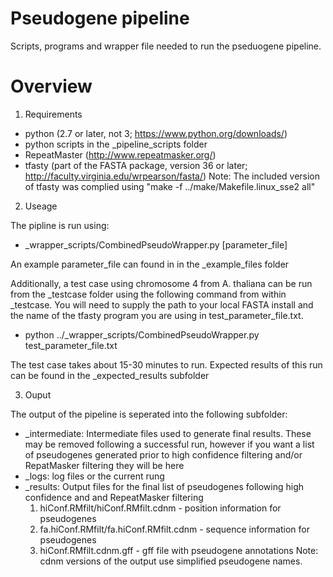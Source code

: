 # Pseudogene pipeline
Scripts, programs and wrapper file needed to run the pseduogene pipeline. 

# Overview
1. Requirements 
  * python (2.7 or later, not 3; https://www.python.org/downloads/)
  * python scripts in the _pipeline_scripts folder
  * RepeatMaster (http://www.repeatmasker.org/)
  * tfasty (part of the FASTA package, version 36 or later; http://faculty.virginia.edu/wrpearson/fasta/)
    Note: The included version of tfasty was complied using "make -f ../make/Makefile.linux_sse2 all"

2. Useage

  The pipline is run using:  
  * _wrapper_scripts/CombinedPseudoWrapper.py [parameter_file]

  An example parameter_file can found in in the _example_files folder

  Additionally, a test case using chromosome 4 from A. thaliana can be run from
  the _testcase folder using the following command from within _testcase. You will
  need to supply the path to your local FASTA install and the name of the tfasty
  program you are using in test_parameter_file.txt.
  * python ../_wrapper_scripts/CombinedPseudoWrapper.py test_parameter_file.txt

  The test case takes about 15-30 minutes to run. Expected results of this run
  can be found in the _expected_results subfolder

3. Ouput

The output of the pipeline is seperated into the following subfolder:
  
  * _intermediate: Intermediate files used to generate final results. These may be removed following a successful run, however if you want a list of pseudogenes generated prior to high confidence filtering and/or RepatMasker filtering they will be here
  * _logs: log files or the current rung
  * _results: Output files for the final list of pseudogenes following high confidence and and RepeatMasker filtering
    1. hiConf.RMfilt/hiConf.RMfilt.cdnm - position information for pseudogenes
    2. fa.hiConf.RMfilt/fa.hiConf.RMfilt.cdnm - sequence information for pseudogenes
    3. hiConf.RMfilt.cdnm.gff - gff file with pseudogene annotations
      Note: cdnm versions of the output use simplified pseudogene names.
